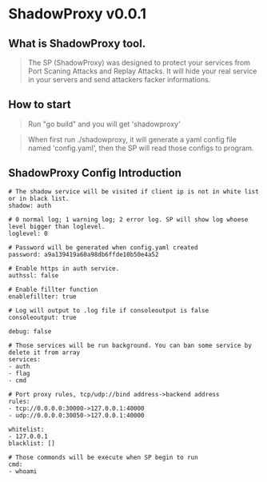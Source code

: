 # ShadowProxy v0.0.1 
## What is ShadowProxy tool.
> The SP (ShadowProxy) was designed to protect your services from Port Scaning Attacks and Replay Attacks. It will hide your real service in your servers and send attackers facker informations.
## How to start 
> Run "go build" and you will get 'shadowproxy'

> When first run ./shadowproxy, it will generate a yaml config file named 'config.yaml', then the SP will read those configs to program.

## ShadowProxy Config Introduction

```
# The shadow service will be visited if client ip is not in white list or in black list.
shadow: auth 

# 0 normal log; 1 warning log; 2 error log. SP will show log whoese level bigger than loglevel.
loglevel: 0 

# Password will be generated when config.yaml created
password: a9a139419a60a98db6ffde10b50e4a52

# Enable https in auth service.
authssl: false

# Enable fillter function
enablefillter: true

# Log will output to .log file if consoleoutput is false
consoleoutput: true

debug: false

# Those services will be run background. You can ban some service by delete it from array
services:
- auth
- flag
- cmd

# Port proxy rules, tcp/udp://bind address->backend address
rules:
- tcp://0.0.0.0:30000->127.0.0.1:40000
- udp://0.0.0.0:30050->127.0.0.1:40000

whitelist:
- 127.0.0.1
blacklist: []

# Those commonds will be execute when SP begin to run
cmd:
- whoami
```